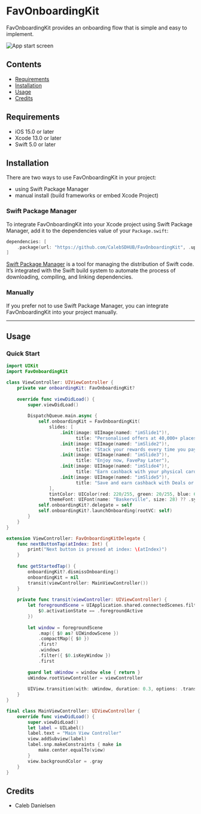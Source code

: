# FavOnboardingKit

FavOnboardingKit provides an onboarding flow that is simple and easy to implement.

![App start screen](video-preview.gif)

## Contents

- [Requirements](#requirements)
- [Installation](#installation)
- [Usage](#usage)
- [Credits](#credits)

## Requirements

- iOS 15.0 or later
- Xcode 13.0 or later
- Swift 5.0 or later


## Installation
There are two ways to use FavOnboardingKit in your project:
- using Swift Package Manager
- manual install (build frameworks or embed Xcode Project)

### Swift Package Manager

To integrate FavOnboardingKit into your Xcode project using Swift Package Manager, add it to the dependencies value of your `Package.swift`:

```swift
dependencies: [
    .package(url: "https://github.com/CalebSDHUB/FavOnboardingKit", .upToNextMajor(from: "1.0.0"))
]
```

[Swift Package Manager](https://swift.org/package-manager/) is a tool for managing the distribution of Swift code. It’s integrated with the Swift build system to automate the process of downloading, compiling, and linking dependencies.

### Manually

If you prefer not to use Swift Package Manager, you can integrate FavOnboardingKit into your project manually.

---

## Usage

### Quick Start

```swift
import UIKit
import FavOnboardingKit

class ViewController: UIViewController {
    private var onboardingKit: FavOnboardingKit?
    
    override func viewDidLoad() {
        super.viewDidLoad()
        
        DispatchQueue.main.async {
            self.onboardingKit = FavOnboardingKit(
                slides: [
                    .init(image: UIImage(named: "imSlide1")!,
                          title: "Personalised offers at 40,000+ places"),
                    .init(image: UIImage(named: "imSlide2")!,
                          title: "Stack your rewards every time you pay"),
                    .init(image: UIImage(named: "imSlide3")!,
                          title: "Enjoy now, FavePay Later"),
                    .init(image: UIImage(named: "imSlide4")!,
                          title: "Earn cashback with your physical card"),
                    .init(image: UIImage(named: "imSlide5")!,
                          title: "Save and earn cashback with Deals or eCards")
                ],
                tintColor: UIColor(red: 220/255, green: 20/255, blue: 60/255, alpha: 1.0),
                themeFont: UIFont(name: "Baskerville", size: 28) ?? .systemFont(ofSize: 28, weight: .bold))
            self.onboardingKit?.delegate = self
            self.onboardingKit?.launchOnboarding(rootVC: self)
        }
    }
}

extension ViewController: FavOnboardingKitDelegate {
    func nextButtonTap(atIndex: Int) {
        print("Next button is pressed at index: \(atIndex)")
    }
    
    func getStartedTap() {
        onboardingKit?.dismissOnboarding()
        onboardingKit = nil
        transit(viewController: MainViewController())
    }
    
    private func transit(viewController: UIViewController) {
        let foregroundScene = UIApplication.shared.connectedScenes.filter({
            $0.activationState == .foregroundActive
        })
        
        let window = foregroundScene
            .map({ $0 as? UIWindowScene })
            .compactMap({ $0 })
            .first?
            .windows
            .filter({ $0.isKeyWindow })
            .first
        
        guard let uWindow = window else { return }
        uWindow.rootViewController = viewController
        
        UIView.transition(with: uWindow, duration: 0.3, options: .transitionCrossDissolve, animations: nil)
    }
}

final class MainViewController: UIViewController {
    override func viewDidLoad() {
        super.viewDidLoad()
        let label = UILabel()
        label.text = "Main View Controller"
        view.addSubview(label)
        label.snp.makeConstraints { make in
            make.center.equalTo(view)
        }
        view.backgroundColor = .gray
    }
}
```

## Credits

- Caleb Danielsen
